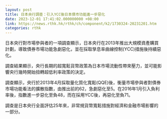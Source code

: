 ```yaml
---
layout: post
title: 日本央行調查：引入YCC後日本債市功能進一步惡化
date: 2023-12-01 17:41:02.000000000 +08:00
link: https://news.rthk.hk/rthk/ch/component/k2/1730324-20231201.htm
categories: rthk
---
```


日本央行對市場參與者的一項調查顯示，日本央行在2013年推出大規模資產購買計劃，導致債券市場功能急劇惡化，並在採取孳息率曲線控制(YCC)措施後持續惡化。

調查結果顯示，央行長期的超寬鬆貨幣政策為日本市場流動性帶來壓力，並可能影響央行幾時開始扭轉超低利率政策的決定。

調查顯示，央行於2013年4月採取量化質化寬鬆(QQE)後，衡量市場參與者對債券市場功能看法的擴散指數，由推出前的62，急劇惡化至5。在2016年1月引入負利率後，指數進一步惡化至負48，而在採用YCC後，再惡化至負71。

調查是日本央行全面評估25年來，非常規貨幣寬鬆措施對經濟和金融市場影響的一部分。
